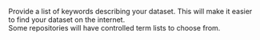 Provide a list of keywords describing your dataset. This will make it easier to find your dataset on the internet.<br>Some repositories will have controlled term lists to choose from.